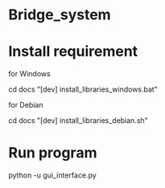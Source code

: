 # Bridge_system

# Install requirement
  for Windows
  
  cd docs
  "[dev] install_libraries_windows.bat"   
  
  
  for Debian
  
  cd docs
  "[dev] install_libraries_debian.sh"
  
# Run program
  
  python -u gui_interface.py

